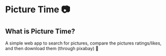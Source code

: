# Picture Time 📷
## What is Picture Time?
A simple web app to search for pictures, compare the pictures ratings/likes, and then download them (through pixabay)
🚀
